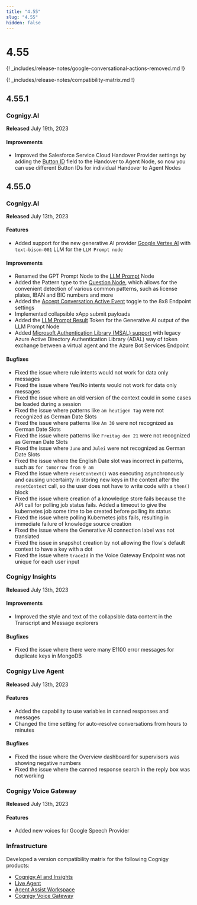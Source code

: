 ```yaml
---
title: "4.55"
slug: "4.55"
hidden: false
---
```


# 4.55

{! _includes/release-notes/google-conversational-actions-removed.md !}

{! _includes/release-notes/compatibility-matrix.md !}

## 4.55.1

### Cognigy.AI

**Released** July 19th, 2023

#### Improvements

- Improved the Salesforce Service Cloud Handover Provider settings by adding the [Button ID](../ai/handover-providers/salesforce-handover.md#configure-handover-settings) field to the Handover to Agent Node, so now you can use different Button IDs for individual Handover to Agent Nodes

## 4.55.0

### Cognigy.AI

**Released** July 13th, 2023

#### Features

- Added support for the new generative AI provider [Google Vertex AI](../ai/resources/build/llm.md#supported-models) with `text-bison-001` LLM for the `LLM Prompt node`

#### Improvements

- Renamed the GPT Prompt Node to the [LLM Prompt](../ai/flow-nodes/other-nodes/llm-prompt.md) Node
- Added the Pattern type to the [Question Node](../ai/flow-nodes/message/question.md), which allows for the convenient detection of various common patterns, such as license plates, IBAN and BIC numbers and more
- Added the [Accept Conversation Active Event](../ai/endpoints/8x8.md) toggle to the 8x8 Endpoint settings
- Implemented collapsible xApp submit payloads
- Added the [LLM Prompt Result](../ai/flow-nodes/other-nodes/llm-prompt.md) Token for the Generative AI output of the LLM Prompt Node
- Added [Microsoft Authentication Library (MSAL) support](../) with legacy Azure Active Directory Authentication Library (ADAL) way of token exchange between a virtual agent and the Azure Bot Services Endpoint

#### Bugfixes

- Fixed the issue where rule intents would not work for data only messages
- Fixed the issue where Yes/No intents would not work for data only messages
- Fixed the issue where an old version of the context could in some cases be loaded during a session
- Fixed the issue where patterns like `am heutigen Tag` were not recognized as German Date Slots
- Fixed the issue where patterns like `Am 30` were not recognized as German Date Slots
- Fixed the issue where patterns like `Freitag den 21` were not recognized as German Date Slots
- Fixed the issue where `Juno` and `Julei` were not recognized as German Date Slots
- Fixed the issue where the English Date slot was incorrect in patterns, such as `for tomorrow from 9 am`
- Fixed the issue where `resetContext()` was executing asynchronously and causing uncertainty in storing new keys in the context after the `resetContext` call, so the user does not have to write code with a `then()` block
- Fixed the issue where creation of a knowledge store fails because the API call for polling job status fails. Added a timeout to give the kubernetes job some time to be created before polling its status
- Fixed the issue where polling Kubernetes jobs fails, resulting in immediate failure of knowledge source creation
- Fixed the issue where the Generative AI connection label was not translated
- Fixed the issue in snapshot creation by not allowing the flow's default context to have a key with a dot
- Fixed the issue where `traceId` in the Voice Gateway Endpoint was not unique for each user input

### Cognigy Insights

**Released** July 13th, 2023

#### Improvements

- Improved the style and text of the collapsible data content in the Transcript and Message explorers

#### Bugfixes

- Fixed the issue where there were many E1100 error messages for duplicate keys in MongoDB

### Cognigy Live Agent

**Released** July 13th, 2023

#### Features

- Added the capability to use variables in canned responses and messages
- Changed the time setting for auto-resolve conversations from hours to minutes

#### Bugfixes

- Fixed the issue where the Overview dashboard for supervisors was showing negative numbers
- Fixed the issue where the canned response search in the reply box was not working

### Cognigy Voice Gateway

**Released** July 13th, 2023

#### Features

- Added new voices for Google Speech Provider

### Infrastructure

Developed a version compatibility matrix for the following Cognigy products:

- [Cognigy.AI and Insights](../ai/installation/version-compatibility-matrix.md)
- [Live Agent](../live-agent/installation/deployment/version-compatibility-matrix.md)
- [Agent Assist Workspace](../agent-assist/installation/version-compatibility-matrix.md)
- [Cognigy Voice Gateway](../voicegateway/installation/version-compatibility-matrix.md)